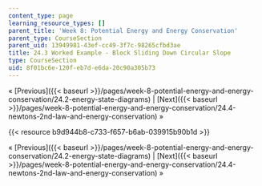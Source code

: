 ```yaml
---
content_type: page
learning_resource_types: []
parent_title: 'Week 8: Potential Energy and Energy Conservation'
parent_type: CourseSection
parent_uid: 13949981-43ef-cc49-3f7c-98265cfbd3ae
title: 24.3 Worked Example - Block Sliding Down Circular Slope
type: CourseSection
uid: 8f01bc6e-120f-eb7d-e6da-20c90a305b73
---
```


« [Previous]({{< baseurl >}}/pages/week-8-potential-energy-and-energy-conservation/24.2-energy-state-diagrams) | [Next]({{< baseurl >}}/pages/week-8-potential-energy-and-energy-conservation/24.4-newtons-2nd-law-and-energy-conservation) »

{{< resource b9d944b8-c733-f657-b6ab-039915b90b1d >}}

« [Previous]({{< baseurl >}}/pages/week-8-potential-energy-and-energy-conservation/24.2-energy-state-diagrams) | [Next]({{< baseurl >}}/pages/week-8-potential-energy-and-energy-conservation/24.4-newtons-2nd-law-and-energy-conservation) »